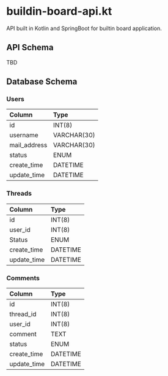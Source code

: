 # buildin-board-api.kt
API built in Kotlin and SpringBoot for builtin board application.

## API Schema
TBD

## Database Schema
### Users
| Column       | Type        |
|:-------------|:------------|
| id           | INT(8)      |
| username     | VARCHAR(30) |
| mail_address | VARCHAR(30) |
| status       | ENUM        |
| create_time  | DATETIME    |
| update_time  | DATETIME    |

### Threads
| Column      | Type     |
|:------------|:---------|
| id          | INT(8)   |
| user_id     | INT(8)   |
| Status      | ENUM     |
| create_time | DATETIME |
| update_time | DATETIME |
 
### Comments
| Column      | Type     |
|:------------|:---------|
| id          | INT(8)   |
| thread_id   | INT(8)   |
| user_id     | INT(8)   |
| comment     | TEXT     |
| status      | ENUM     |
| create_time | DATETIME |
| update_time | DATETIME |